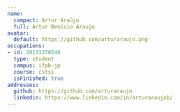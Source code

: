 ```yaml
---
name:
  compact: Artur Araújo
  full: Artur Benício Araujo
avatar:
  default: https://github.com/arturaraujo.png
occupations:
- id: 20131370248
  type: student
  campus: ifpb-jp
  course: cstsi
  isFinished: true
addresses:
  github: https://github.com/arturaraujo
  linkedin: https://www.linkedin.com/in/arturaraujob/
---
```

